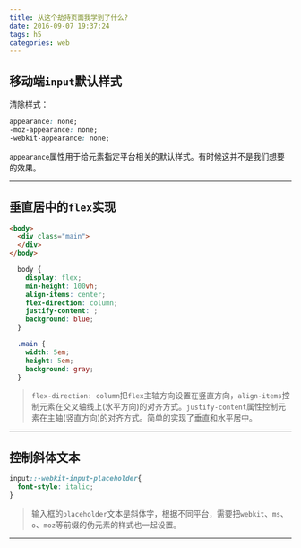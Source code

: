 ```yaml
---
title: 从这个劫持页面我学到了什么?
date: 2016-09-07 19:37:24
tags: h5
categories: web
---
```



## 移动端`input`默认样式

清除样式：

```css
appearance: none;
-moz-appearance: none;
-webkit-appearance: none;
```

`appearance`属性用于给元素指定平台相关的默认样式。有时候这并不是我们想要的效果。

---

## 垂直居中的`flex`实现


```html
<body>
  <div class="main">
  </div>
</body>

```

```css
  body {
    display: flex;
    min-height: 100vh;
    align-items: center;
    flex-direction: column;
    justify-content: ;
    background: blue;
  }

  .main {
    width: 5em;
    height: 5em;
    background: gray;
  }

```

>`flex-direction: column`把`flex`主轴方向设置在竖直方向，`align-items`控制元素在交叉轴线上(水平方向)的对齐方式。`justify-content`属性控制元素在主轴(竖直方向)的对齐方式。简单的实现了垂直和水平居中。

---

## 控制斜体文本

```css
input::-webkit-input-placeholder{
  font-style: italic;
}
```

>输入框的`placeholder`文本是斜体字，根据不同平台，需要把`webkit`、`ms`、`o`、`moz`等前缀的伪元素的样式也一起设置。

---